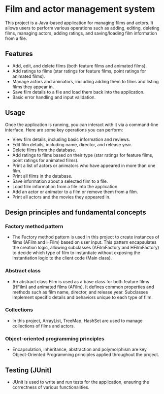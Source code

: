 # Film and actor management system
This project is a Java-based application for managing films and actors. It allows users to perform various operations such as adding, editing, deleting films, managing actors, adding ratings, and saving/loading film information from a file.

## Features
- Add, edit, and delete films (both feature films and animated films).
- Add ratings to films (star ratings for feature films, point ratings for animated films).
- Manage actors and animators, including adding them to films and listing films they appear in.
- Save film details to a file and load them back into the application.
- Basic error handling and input validation.

## Usage
Once the application is running, you can interact with it via a command-line interface. Here are some key operations you can perform:
- View film details, including basic information and reviews.
- Edit film details, including name, director, and release year.
- Delete films from the database.
- Add ratings to films based on their type (star ratings for feature films, point ratings for animated films).
- Print a list of actors or animators who have appeared in more than one film.
- Print all films in the database.
- Save information about a selected film to a file.
- Load film information from a file into the application.
- Add an actor or animator to a film or remove them from a film.
- Print all actors and the movies they appeared in.

## Design principles and fundamental concepts 
### Factory method pattern
- The Factory method pattern is used in this project to create instances of films (AFilm and HFilm) based on user input. This pattern encapsulates the creation logic, allowing subclasses (AFilmFactory and HFilmFactory) to decide which type of film to instantiate without exposing the instantiation logic to the client code (Main class).
### Abstract class
- An abstract class Film is used as a base class for both feature films (HFilm) and animated films (AFilm). It defines common properties and methods such as film name, director, and release year. Subclasses implement specific details and behaviors unique to each type of film.
### Collections  
- In this project, ArrayList, TreeMap, HashSet are used to manage collections of films and actors.
### Object-oriented programming principles  
- Encapsulation, inheritance, abstraction and polymorphism are key Object-Oriented Programming principles applied throughout the project.

## Testing (JUnit)
- JUnit is used to write and run tests for the application, ensuring the correctness of various functionalities.
